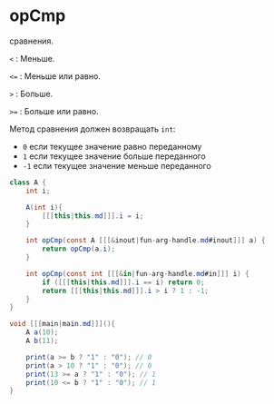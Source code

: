 # opCmp

[](operator.md) сравнения.

`<`
: Меньше.

`<=`
: Меньше или равно.

`>`
: Больше.

`>=`
: Больше или равно.

Метод сравнения должен возвращать `int`:
- `0` если текущее значение равно переданному
- `1` если текущее значение больше переданного
- `-1` если текущее значение меньше переданного

```C#
class A {
    int i;

    A(int i){
        [[[this|this.md]]].i = i;
    }

    int opCmp(const A [[[&inout|fun-arg-handle.md#inout]]] a) {
        return opCmp(a.i);
    }

    int opCmp(const int [[[&in|fun-arg-handle.md#in]]] i) {
        if ([[[this|this.md]]].i == i) return 0;
        return [[[this|this.md]]].i > i ? 1 : -1;
    }
}

void [[[main|main.md]]](){
    A a(10);
    A b(11);

    print(a >= b ? "1" : "0"); // 0
    print(a > 10 ? "1" : "0"); // 0
    print(13 >= a ? "1" : "0"); // 1
    print(10 <= b ? "1" : "0"); // 1
}
```